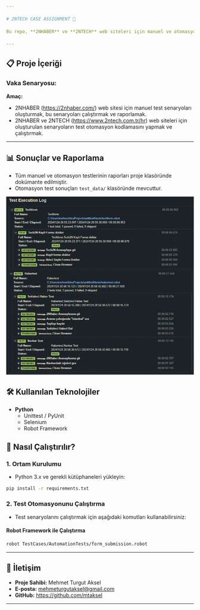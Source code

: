 ```yaml
---

# 2NTECH CASE ASSIGNMENT 🚀

Bu repo, **2NHABER** ve **2NTECH** web siteleri için manuel ve otomasyon test süreçlerini içeren bir test senaryosu çözümünü kapsar. Proje kapsamında manuel test senaryoları hazırlanmış, test dökümü oluşturulmuş ve test otomasyon kodlaması gerçekleştirilmiştir.

---
```


## 📋 **Proje İçeriği**

### **Vaka Senaryosu:**
**Amaç:**  
- 2NHABER (https://2nhaber.com/) web sitesi için manuel test senaryoları oluşturmak, bu senaryoları çalıştırmak ve raporlamak.  
- 2NHABER ve 2NTECH (https://www.2ntech.com.tr/hr) web siteleri için oluşturulan senaryoların test otomasyon kodlamasını yapmak ve çalıştırmak.  

---

## 📊 **Sonuçlar ve Raporlama**
- Tüm manuel ve otomasyon testlerinin raporları proje klasöründe dokümante edilmiştir.  
- Otomasyon test sonuçları `test_data/` klasöründe mevcuttur.

![](test_data\test_reports.png)



## 🛠 **Kullanılan Teknolojiler**

- **Python**  
  - Unittest / PyUnit  
  - Selenium  
  - Robot Framework  

## 🚀 **Nasıl Çalıştırılır?**

### **1. Ortam Kurulumu**
- Python 3.x ve gerekli kütüphaneleri yükleyin:
```bash
pip install -r requirements.txt
```

### **2. Test Otomasyonunu Çalıştırma**
- Test senaryolarını çalıştırmak için aşağıdaki komutları kullanabilirsiniz:


#### **Robot Framework ile Çalıştırma**
```bash
robot TestCases/AutomationTests/form_submission.robot
```

---

## 📧 **İletişim**
- **Proje Sahibi:** Mehmet Turgut Aksel  
- **E-posta:** mehmeturgutaksel@gmail.com 
- **GitHub:** https://github.com/mtaksel

--- 

